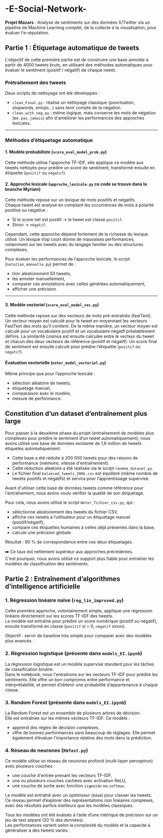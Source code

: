 # -E-Social-Network-  
**Projet Mazars** : Analyse de sentiments sur des données X/Twitter via un pipeline de Machine Learning complet, de la collecte à la visualisation, pour évaluer l'e-réputation.


## Partie 1 : Étiquetage automatique de tweets

L'objectif de cette première partie est de construire une base annotée à partir de 4000 tweets bruts, en utilisant des méthodes automatiques pour évaluer le sentiment (positif / négatif) de chaque tweet.



### Prétraitement des tweets

Deux scripts de nettoyage ont été développés :

- `clean_Final.py` : réalise un nettoyage classique (ponctuation, stopwords, emojis...) sans tenir compte de la négation.
- `clean_with_neg.py` : même logique, mais conserve les mots de négation (ex. `pas`, `jamais`) afin d'améliorer les performances des approches lexicales.

---

### Méthodes d’étiquetage automatique

#### 1. Modèle probabiliste (`score_eval_model_prob.py`)

Cette méthode utilise l'approche TF-IDF, elle applique ce modèle aux tweets nettoyés pour prédire un score de sentiment, transformé ensuite en étiquette (`positif` ou `négatif`).


#### 2. Approche lexicale (`approche_lexicale.py` ce code se trouve dans la branche Myriam)

Cette méthode repose sur un lexique de mots positifs et négatifs.  
Chaque tweet est analysé en comptant les occurrences de mots à polarité positive ou négative :

- Si le score net est positif → le tweet est classé `positif`.
- Sinon → `négatif`.

Cependant, cette approche dépend fortement de la richesse du lexique utilisé. Un lexique trop court donne de mauvaises performances, notamment sur les tweets avec du langage familier ou des structures complexes.

Pour évaluer les performances de l’approche lexicale, le script (`notation_manuelle.py`) permet de :

- tirer aléatoirement 50 tweets,
- les annoter manuellement,
- comparer ces annotations avec celles générées automatiquement,
- afficher une précision.

---

#### 3. Modèle vectoriel (`score_eval_model_vec.py`)

Cette méthode repose sur des vecteurs de mots pré-entraînés (fastText). 
Un vecteur moyen est calculé pour le tweet en moyennant les vecteurs FastText des mots qu’il contient. De la même manière, un vecteur moyen est calculé pour un vocabulaire positif et un vocabulaire négatif préalablement définis. La similarité cosinus est ensuite calculée entre le vecteur du tweet et chacun des deux vecteurs de référence (positif et négatif). Un score final de sentiment est ensuite calculé pour prédire l’étiquette (`positif` ou `négatif`).



#### Évaluation vectorielle (`noter_model_vectoriel.py`)

Même principe que pour l’approche lexicale :

- sélection aléatoire de tweets,
- étiquetage manuel,
- comparaison avec le modèle,
- mesure de performance.



## Constitution d’un dataset d’entraînement plus large

Pour passer à la deuxième phase du projet (entraînement de modèles plus complexes pour prédire le sentiment d’un tweet automatiquement), nous avons utilisé une base de données existante de 1,6 million de tweets étiquetés automatiquement.

- Cette base a été réduite à 200 000 tweets pour des raisons de performance (mémoire, vitesse d'entraînement).
- Cette réduction aléatoire a été réalisée via le script `random_dataset.py`.
- Le fichier final `balanced_tweets_200k.csv` est équilibré (même nombre de tweets positifs et négatifs) et servira pour l’apprentissage supervisé.

Avant d'utiliser cette base de données tweets comme référence pour l'entraînement, nous avons voulu vérifier la qualité de son étiquetage.

Pour cela, nous avons utilisé le script `Noter_fichier_csv.py`, qui :

- sélectionne aléatoirement des tweets du fichier CSV,
- affiche ces tweets à l’utilisateur pour un étiquetage manuel (positif/négatif),
- compare ces étiquettes humaines à celles déjà présentes dans la base,
- calcule une précision globale

Résultat : 80 % de correspondance entre ces deux étiquetages.

➡️ Ce taux est nettement supérieur aux approches précédentes.  
C'est pourquoi, nous avons utilisé ce support plus fiable pour entraîner les modèles de classification des sentiments.



## Partie 2 : Entraînement d’algorithmes d’intelligence artificielle

### 1. Régression linéaire naïve (`reg_lin_improved.py`)

Cette première approche, volontairement simple, applique une régression linéaire directement sur les scores TF-IDF des tweets.  
Le modèle est entraîné pour prédire un score numérique (positif ou négatif), ensuite transformé en classe (`positif` si > 0, `négatif` sinon).

Objectif : servir de baseline très simple pour comparer avec des modèles plus avancés.



### 2. Régression logistique (présente dans `models_EI.ipynb`)

La régression logistique est un modèle supervisé standard pour les tâches de classification binaire.  
Dans le notebook, nous l'entraînons sur les vecteurs TF-IDF pour prédire les sentiments. Elle offre un bon compromis entre performance et interprétabilité, et permet d’obtenir une probabilité d’appartenance à chaque classe.


### 3. Random Forest (présente dans `models_EI.ipynb`)

La Random Forest est un ensemble de plusieurs arbres de décision.  
Elle est entraînée sur les mêmes vecteurs TF-IDF. Ce modèle :
- apprend des règles de décision complexes,
- offre de bonnes performances sans beaucoup de réglages.
Elle permet également d’évaluer l’importance relative des mots dans la prédiction.


### 4. Réseau de neurones (`RNfast.py`)

Ce modèle utilise un réseau de neurones profond (multi-layer perceptron) avec plusieurs couches :
- une couche d'entrée prenant les vecteurs TF-IDF,
- une ou plusieurs couches cachées avec activation ReLU,
- une couche de sortie avec fonction `sigmoïde` ou `softmax`.

Le modèle est entraîné avec un optimiseur (`Adam`) pour classer les tweets.  
Ce réseau permet d’explorer des représentations non linéaires complexes, avec des résultats parfois meilleurs que les modèles classiques.


Tous les modèles ont été évalués à l’aide d’une métrique de précision sur un jeu de test séparé (20 % des données).  
Les performances varient selon la complexité du modèle et la capacité à généraliser à des tweets variés.










